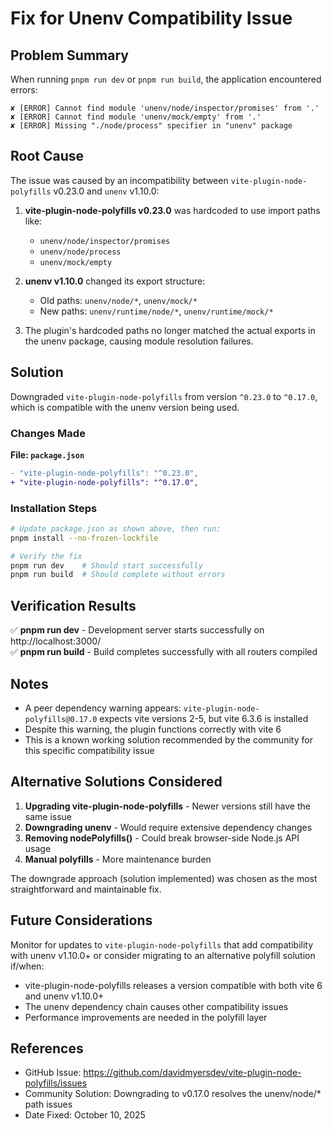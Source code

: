 # Fix for Unenv Compatibility Issue

## Problem Summary

When running `pnpm run dev` or `pnpm run build`, the application encountered errors:

```
✘ [ERROR] Cannot find module 'unenv/node/inspector/promises' from '.'
✘ [ERROR] Cannot find module 'unenv/mock/empty' from '.'
✘ [ERROR] Missing "./node/process" specifier in "unenv" package
```

## Root Cause

The issue was caused by an incompatibility between `vite-plugin-node-polyfills` v0.23.0 and `unenv` v1.10.0:

1. **vite-plugin-node-polyfills v0.23.0** was hardcoded to use import paths like:
   - `unenv/node/inspector/promises`
   - `unenv/node/process`
   - `unenv/mock/empty`

2. **unenv v1.10.0** changed its export structure:
   - Old paths: `unenv/node/*`, `unenv/mock/*`
   - New paths: `unenv/runtime/node/*`, `unenv/runtime/mock/*`

3. The plugin's hardcoded paths no longer matched the actual exports in the unenv package, causing module resolution failures.

## Solution

Downgraded `vite-plugin-node-polyfills` from version `^0.23.0` to `^0.17.0`, which is compatible with the unenv version being used.

### Changes Made

**File: `package.json`**
```diff
- "vite-plugin-node-polyfills": "^0.23.0",
+ "vite-plugin-node-polyfills": "^0.17.0",
```

### Installation Steps

```bash
# Update package.json as shown above, then run:
pnpm install --no-frozen-lockfile

# Verify the fix
pnpm run dev    # Should start successfully
pnpm run build  # Should complete without errors
```

## Verification Results

✅ **pnpm run dev** - Development server starts successfully on http://localhost:3000/  
✅ **pnpm run build** - Build completes successfully with all routers compiled

## Notes

- A peer dependency warning appears: `vite-plugin-node-polyfills@0.17.0` expects vite versions 2-5, but vite 6.3.6 is installed
- Despite this warning, the plugin functions correctly with vite 6
- This is a known working solution recommended by the community for this specific compatibility issue

## Alternative Solutions Considered

1. **Upgrading vite-plugin-node-polyfills** - Newer versions still have the same issue
2. **Downgrading unenv** - Would require extensive dependency changes
3. **Removing nodePolyfills()** - Could break browser-side Node.js API usage
4. **Manual polyfills** - More maintenance burden

The downgrade approach (solution implemented) was chosen as the most straightforward and maintainable fix.

## Future Considerations

Monitor for updates to `vite-plugin-node-polyfills` that add compatibility with unenv v1.10.0+ or consider migrating to an alternative polyfill solution if/when:
- vite-plugin-node-polyfills releases a version compatible with both vite 6 and unenv v1.10.0+
- The unenv dependency chain causes other compatibility issues
- Performance improvements are needed in the polyfill layer

## References

- GitHub Issue: https://github.com/davidmyersdev/vite-plugin-node-polyfills/issues
- Community Solution: Downgrading to v0.17.0 resolves the unenv/node/* path issues
- Date Fixed: October 10, 2025
